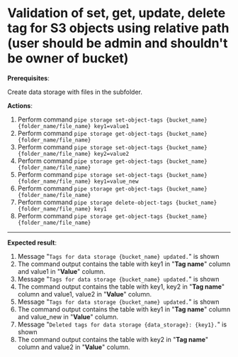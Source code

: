 # Validation of set, get, update, delete tag for S3 objects using relative path (user should be admin and shouldn't be owner of bucket)

**Prerequisites**:

Create data storage with files in the subfolder.

**Actions**:
1.	Perform command `pipe storage set-object-tags {bucket_name} {folder_name/file_name} key1=value1`
2.	Perform command `pipe storage get-object-tags {bucket_name} {folder_name/file_name}`
3.	Perform command `pipe storage set-object-tags {bucket_name} {folder_name/file_name} key2=value2`
4.	Perform command `pipe storage get-object-tags {bucket_name} {folder_name/file_name}`
5.	Perform command `pipe storage set-object-tags {bucket_name} {folder_name/file_name} key1=value_new`
6.	Perform command `pipe storage get-object-tags {bucket_name} {folder_name/file_name}`
7.	Perform command `pipe storage delete-object-tags {bucket_name} {folder_name/file_name} key1`
8.	Perform command `pipe storage get-object-tags {bucket_name} {folder_name/file_name}`

***

**Expected result**:
1.	Message "`Tags for data storage {bucket_name} updated.`" is shown
2.	The command output contains the table with key1 in "**Tag name**" column and value1 in "**Value**" column.
3.	Message "`Tags for data storage {bucket_name} updated.`" is shown
4.	The command output contains the table with key1, key2 in "**Tag name**" column and value1, value2 in "**Value**" column.
5.	Message "`Tags for data storage {bucket_name} updated.`" is shown
6.	The command output contains the table with key1 in "**Tag name**" column and value_new in "**Value**" column.
7.	Message "`Deleted tags for data storage {data_storage}: {key1}.`" is shown
8.	The command output contains the table with key2 in "**Tag name**" column and value2 in "**Value**" column.